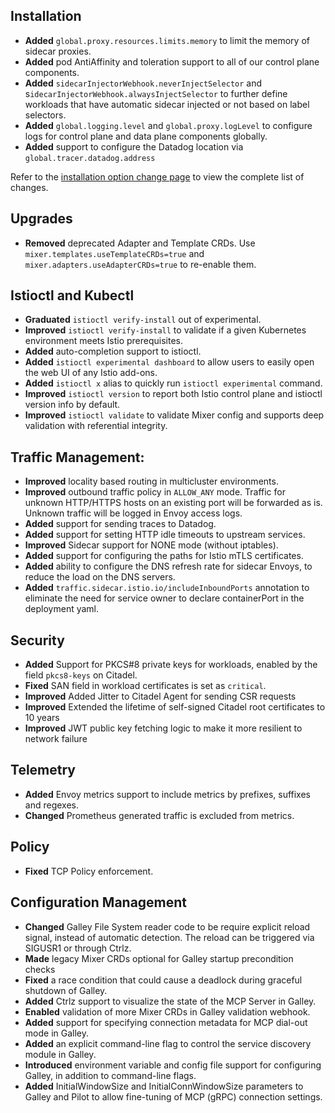 ## Installation

- **Added** `global.proxy.resources.limits.memory` to limit the memory of sidecar proxies.
- **Added** pod AntiAffinity and toleration support to all of our control plane components.
- **Added** `sidecarInjectorWebhook.neverInjectSelector` and s`idecarInjectorWebhook.alwaysInjectSelector` to further define workloads that have automatic sidecar injected or not based on label selectors.
- **Added** `global.logging.level` and `global.proxy.logLevel` to configure logs for control plane and data plane components globally.
- **Added** support to configure the Datadog location via `global.tracer.datadog.address`

Refer to the [installation option change page](https://istio.io/docs/reference/config/installation-options-changes/) to view the complete list of changes.

## Upgrades

- **Removed** deprecated Adapter and Template CRDs. Use `mixer.templates.useTemplateCRDs=true` and `mixer.adapters.useAdapterCRDs=true` to re-enable them.

## Istioctl and Kubectl

- **Graduated** `istioctl verify-install` out of experimental.
- **Improved** `istioctl verify-install` to validate if a given Kubernetes environment meets Istio prerequisites.
- **Added** auto-completion support to istioctl.
- **Added** `istioctl experimental dashboard` to allow users to easily open the web UI of any Istio add-ons.
- **Added** `istioctl x` alias to quickly run `istioctl experimental` command.
- **Improved** `istioctl version` to report both Istio control plane and istioctl version info by default.
- **Improved** `istioctl validate` to validate Mixer config and supports deep validation with referential integrity.

## Traffic Management:

- **Improved** locality based routing in multicluster environments.
- **Improved** outbound traffic policy in `ALLOW_ANY` mode. Traffic for unknown HTTP/HTTPS hosts on an existing port will be forwarded as is. Unknown traffic will be logged in Envoy access logs.
- **Added** support for sending traces to Datadog.
- **Added** support for setting HTTP idle timeouts to upstream services.
- **Improved** Sidecar support for NONE mode (without iptables).
- **Added** support for configuring the paths for Istio mTLS certificates.
- **Added** ability to configure the DNS refresh rate for sidecar Envoys, to reduce the load on the DNS servers.
- **Added** `traffic.sidecar.istio.io/includeInboundPorts` annotation to eliminate the need for service owner to declare containerPort in the deployment yaml.

## Security

- **Added** Support for PKCS#8 private keys for workloads, enabled by the field `pkcs8-keys` on Citadel.
- **Fixed** SAN field in workload certificates is set as `critical`.
- **Improved** Added Jitter to Citadel Agent for sending CSR requests
- **Improved** Extended the lifetime of self-signed Citadel root certificates to 10 years
- **Improved** JWT public key fetching logic to make it more resilient to network failure

## Telemetry
- **Added** Envoy metrics support to include metrics by prefixes, suffixes and regexes.
- **Changed** Prometheus generated traffic is excluded from metrics.

## Policy
- **Fixed** TCP Policy enforcement.

## Configuration Management

- **Changed** Galley File System reader code to be require explicit reload signal, instead of automatic detection. The reload can be triggered via SIGUSR1 or through Ctrlz.
- **Made** legacy Mixer CRDs optional for Galley startup precondition checks
- **Fixed** a race condition that could cause a deadlock during graceful shutdown of Galley.
- **Added** Ctrlz support to visualize the state of the MCP Server in Galley.
- **Enabled** validation of more Mixer CRDs in Galley validation webhook.
- **Added** support for specifying connection metadata for MCP dial-out mode in Galley.
- **Added** an explicit command-line flag to control the service discovery module in Galley.
- **Introduced** environment variable and config file support for configuring Galley, in addition to command-line flags.
- **Added** InitialWindowSize and InitialConnWindowSize parameters to Galley and Pilot to allow fine-tuning of MCP (gRPC) connection settings.
